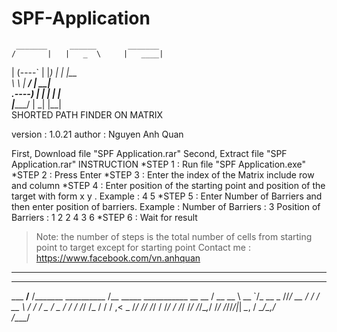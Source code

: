 # SPF-Application
     _______     ______       _______ 
    /       |   |   _  \     |   ____|
   |   (----`   |  |_)  |    |  |__   
    \   \       |   ___/     |   __|  
.----)   |      |  |         |  |     
|_______/       | _|         |__|    
   SHORTED PATH FINDER ON MATRIX
        

version : 1.0.21 
author : Nguyen Anh Quan


First, Download file "SPF Application.rar"
Second, Extract file "SPF Application.rar"
INSTRUCTION
*STEP 1 : Run file "SPF Application.exe"
*STEP 2 : Press Enter
*STEP 3 : Enter the index of the Matrix  include row and column
*STEP 4 : Enter position of the starting point and position of the target
with form x y .
Example :   4 5
*STEP 5 : Enter Number of Barriers and then enter position of barriers.
Example :
Number of Barriers : 3
Position of Barriers :
1 2
2 4
3 6
*STEP 6 : Wait for result

> Note: the number of steps is the total number of cells from starting point to target 
except for starting point
> Contact me : https://www.facebook.com/vn.anhquan

-----------------------------------------------------------------------------------------

_____________               ______                           
___  __/__  /_______ __________  /__   _____  ___________  __
__  /  __  __ \  __ `/_  __ \_  //_/   __  / / /  __ \  / / /
_  /   _  / / / /_/ /_  / / /  ,<      _  /_/ // /_/ / /_/ / 
/_/    /_/ /_/\__,_/ /_/ /_//_/|_|     _\__, / \____/\__,_/  
                                       /____/               





